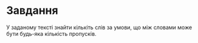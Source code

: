 # Завдання

У заданому текстi знайти кiлькiть слiв за умови, що мiж словами може бути будь-яка кiлькiсть пропускiв.